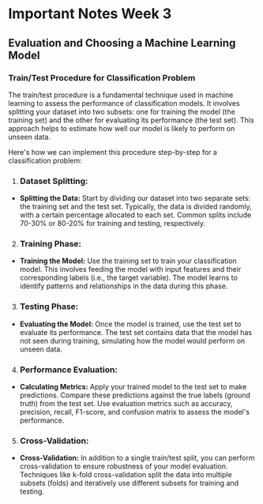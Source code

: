 # Important Notes Week 3

## Evaluation and Choosing a Machine Learning Model

### Train/Test Procedure for Classification Problem

The train/test procedure is a fundamental technique used in machine learning to assess the performance of classification models. It involves splitting your dataset into two subsets: one for training the model (the training set) and the other for evaluating its performance (the test set). This approach helps to estimate how well our model is likely to perform on unseen data.<br>

Here's how we can implement this procedure step-by-step for a classification problem:

1. ### **Dataset Splitting:**

- **Splitting the Data:** Start by dividing our dataset into two separate sets: the training set and the test set. Typically, the data is divided randomly, with a certain percentage allocated to each set. Common splits include 70-30% or 80-20% for training and testing, respectively.

2. ### Training Phase:

- **Training the Model:** Use the training set to train your classification model. This involves feeding the model with input features and their corresponding labels (i.e., the target variable). The model learns to identify patterns and relationships in the data during this phase.

3. ### Testing Phase:

- **Evaluating the Model:** Once the model is trained, use the test set to evaluate its performance. The test set contains data that the model has not seen during training, simulating how the model would perform on unseen data.

4. ### Performance Evaluation:

- **Calculating Metrics:** Apply your trained model to the test set to make predictions. Compare these predictions against the true labels (ground truth) from the test set. Use evaluation metrics such as accuracy, precision, recall, F1-score, and confusion matrix to assess the model's performance.

5. ### Cross-Validation:

- **Cross-Validation:** In addition to a single train/test split, you can perform cross-validation to ensure robustness of your model evaluation. Techniques like k-fold cross-validation split the data into multiple subsets (folds) and iteratively use different subsets for training and testing.
